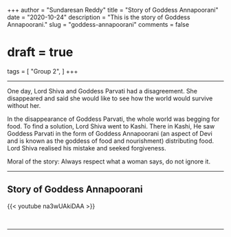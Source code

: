 +++
author = "Sundaresan Reddy"
title = "Story of Goddess Annapoorani"
date = "2020-10-24"
description = "This is the story of Goddess Annapoorani."
slug = "goddess-annapoorani"
comments = false
# draft = true
tags = [
    "Group 2",
]
+++

---

One day, Lord Shiva and Goddess Parvati had a disagreement. She disappeared and said she would like to see how the world would survive without her.

In the disappearance of Goddess Parvati, the whole world was begging for food. To find a solution, Lord Shiva went to Kashi. There in Kashi, He saw Goddess Parvati in the form of Goddess Annapoorani (an aspect of Devi and is known as the goddess of food and nourishment) distributing food. Lord Shiva realised his mistake and seeked forgiveness. 

Moral of the story: Always respect what a woman says, do not ignore it.

---

## Story of Goddess Annapoorani

{{< youtube na3wUAkiDAA >}}

<br>

---